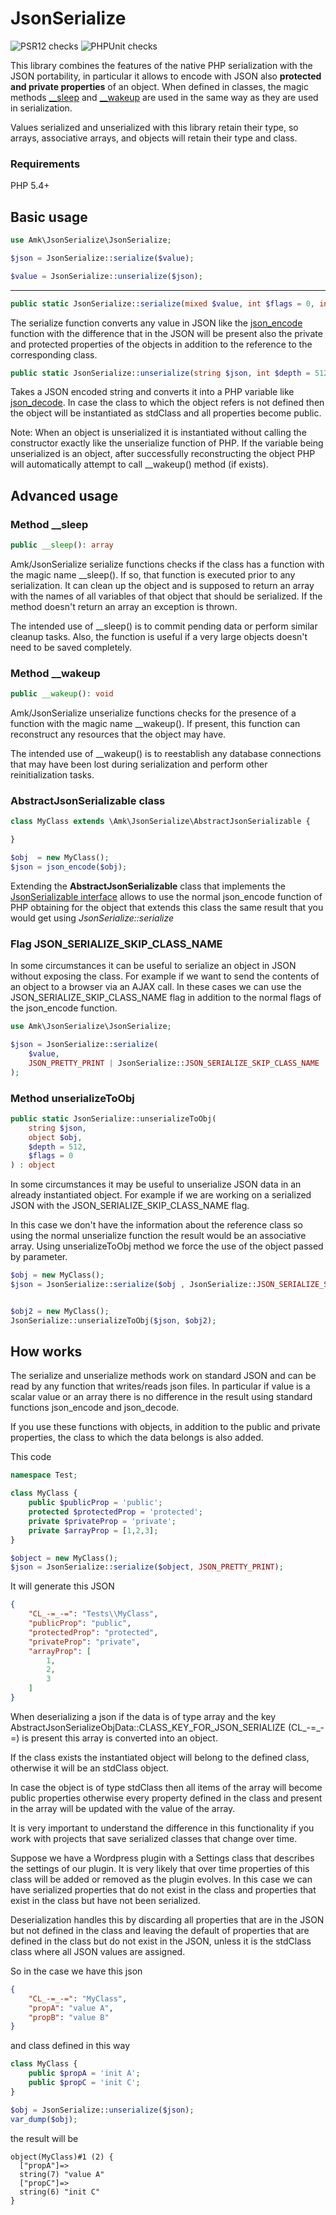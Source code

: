 # JsonSerialize

![PSR12 checks](https://github.com/andreamk/JsonSerialize/actions/workflows/phpcs.yml/badge.svg) ![PHPUnit checks](https://github.com/andreamk/JsonSerialize/actions/workflows/phpunit.yml/badge.svg) 

This library combines the features of the native PHP serialization with the JSON portability, in particular it allows to encode with JSON also **protected and private properties** of an object.
When defined in classes, the magic methods [__sleep](https://www.php.net/manual/en/language.oop5.magic.php#object.sleep) and [__wakeup](https://www.php.net/manual/en/language.oop5.magic.php#object.wakeup) are used in the same way as they are used in serialization.

Values serialized and unserialized with this library retain their type, so arrays, associative arrays, and objects will retain their type and class.

### Requirements
PHP 5.4+
## Basic usage

```PHP
use Amk\JsonSerialize\JsonSerialize;

$json = JsonSerialize::serialize($value);

$value = JsonSerialize::unserialize($json);
```
---

```PHP
public static JsonSerialize::serialize(mixed $value, int $flags = 0, int $depth = 512): string|false
```

The serialize function converts any value in JSON like the [json_encode](https://www.php.net/manual/en/function.json-encode.php) function with the difference that in the JSON will be present also the private and protected properties of the objects in addition to the reference to the corresponding class.

```PHP
public static JsonSerialize::unserialize(string $json, int $depth = 512, int $flags = 0): mixed
```

Takes a JSON encoded string and converts it into a PHP variable like [json_decode](https://www.php.net/manual/en/function.json-decode.php). In case the class to which the object refers is not defined then the object will be instantiated as stdClass and all properties become public.

Note: When an object is unserialized it is instantiated without calling the constructor exactly like the unserialize function of PHP.  If the variable being unserialized is an object, after successfully reconstructing the object PHP will automatically attempt to call __wakeup() method (if exists).
## Advanced usage
### Method __sleep

```PHP
public __sleep(): array
```

Amk/JsonSerialize serialize functions checks if the class has a function with the magic name __sleep(). If so, that function is executed prior to any serialization. It can clean up the object and is supposed to return an array with the names of all variables of that object that should be serialized. If the method doesn't return an array an exception is thrown.

The intended use of __sleep() is to commit pending data or perform similar cleanup tasks. Also, the function is useful if a very large objects doesn't need to be saved completely.

### Method __wakeup

```PHP
public __wakeup(): void
```

Amk/JsonSerialize unserialize functions checks for the presence of a function with the magic name __wakeup(). If present, this function can reconstruct any resources that the object may have.

The intended use of __wakeup() is to reestablish any database connections that may have been lost during serialization and perform other reinitialization tasks. 

### AbstractJsonSerializable class

```PHP
class MyClass extends \Amk\JsonSerialize\AbstractJsonSerializable {

}

$obj  = new MyClass();
$json = json_encode($obj);
```
Extending the **AbstractJsonSerializable** class that implements the [JsonSerializable interface](https://www.php.net/manual/en/class.jsonserializable.php) allows to use the normal json_encode function of PHP obtaining for the object that extends this class the same result that you would get using *JsonSerialize::serialize*

### Flag JSON_SERIALIZE_SKIP_CLASS_NAME

In some circumstances it can be useful to serialize an object in JSON without exposing the class. For example if we want to send the contents of an object to a browser via an AJAX call.
In these cases we can use the JSON_SERIALIZE_SKIP_CLASS_NAME flag in addition to the normal flags of the json_encode function.

```PHP
use Amk\JsonSerialize\JsonSerialize;

$json = JsonSerialize::serialize(
    $value,
    JSON_PRETTY_PRINT | JsonSerialize::JSON_SERIALIZE_SKIP_CLASS_NAME
);
```

### Method unserializeToObj

```PHP
public static JsonSerialize::unserializeToObj(
    string $json, 
    object $obj, 
    $depth = 512, 
    $flags = 0
) : object
```

In some circumstances it may be useful to unserialize JSON data in an already instantiated object. For example if we are working on a serialized JSON with the JSON_SERIALIZE_SKIP_CLASS_NAME flag.

In this case we don't have the information about the reference class so using the normal unserialize function the result would be an associative array. Using unserializeToObj method we force the use of the object passed by parameter.

```PHP
$obj = new MyClass();
$json = JsonSerialize::serialize($obj , JsonSerialize::JSON_SERIALIZE_SKIP_CLASS_NAME);


$obj2 = new MyClass();
JsonSerialize::unserializeToObj($json, $obj2);
```

## How works

The serialize and unserialize methods work on standard JSON and can be read by any function that writes/reads json files. In particular if value is a scalar value or an array there is no difference in the result using standard functions json_encode and json_decode.

If you use these functions with objects, in addition to the public and private properties, the class to which the data belongs is also added.


This code
```PHP
namespace Test;

class MyClass {
    public $publicProp = 'public';
    protected $protectedProp = 'protected';
    private $privateProp = 'private';
    private $arrayProp = [1,2,3];
}

$object = new MyClass();
$json = JsonSerialize::serialize($object, JSON_PRETTY_PRINT);
```

It will generate this JSON
```JSON
{
    "CL_-=_-=": "Tests\\MyClass",
    "publicProp": "public",
    "protectedProp": "protected",
    "privateProp": "private",
    "arrayProp": [
        1,
        2,
        3
    ]
}
```
When deserializing a json if the data is of type array and the key AbstractJsonSerializeObjData::CLASS_KEY_FOR_JSON_SERIALIZE (CL_-=_-=) is present this array is converted into an object.

If the class exists the instantiated object will belong to the defined class, otherwise it will be an stdClass object.

In case the object is of type stdClass then all items of the array will become public properties otherwise every property defined in the class and present in the array will be updated with the value of the array.

It is very important to understand the difference in this functionality if you work with projects that save serialized classes that change over time.

Suppose we have a Wordpress plugin with a Settings class that describes the settings of our plugin. It is very likely that over time properties of this class will be added or removed as the plugin evolves. In this case we can have serialized properties that do not exist in the class and properties that exist in the class but have not been serialized.

Deserialization handles this by discarding all properties that are in the JSON but not defined in the class and leaving the default of properties that are defined in the class but do not exist in the JSON, unless it is the stdClass class where all JSON values are assigned.

So in the case we have this json
```JSON
{
    "CL_-=_-=": "MyClass",
    "propA": "value A",
    "propB": "value B"
}
```
and class defined in this way 
```PHP
class MyClass {
    public $propA = 'init A';
    public $propC = 'init C';
}

$obj = JsonSerialize::unserialize($json);
var_dump($obj);
```
the result will be 
```
object(MyClass)#1 (2) {
  ["propA"]=>
  string(7) "value A"
  ["propC"]=>
  string(6) "init C"
}
```